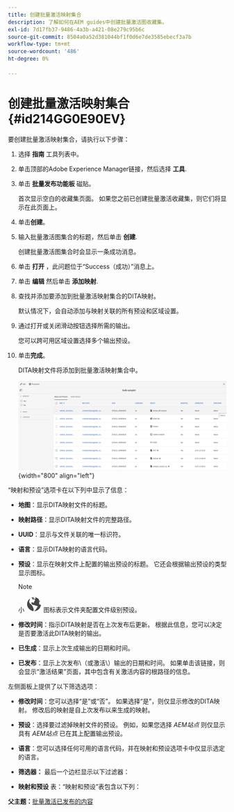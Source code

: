 ```yaml
---
title: 创建批量激活映射集合
description: 了解如何在AEM guides中创建批量激活图收藏集。
exl-id: 7d17fb37-9486-4a3b-a421-08e279c95b6c
source-git-commit: 8504a0a52d381044bf1f0d6e7de3585ebecf3a7b
workflow-type: tm+mt
source-wordcount: '486'
ht-degree: 0%

---
```


# 创建批量激活映射集合 {#id214GG0E90EV}

要创建批量激活映射集合，请执行以下步骤：

1. 选择 **指南** 工具列表中。

1. 单击顶部的Adobe Experience Manager链接，然后选择 **工具**.

1. 单击 **批量发布功能板** 磁贴。

   首次显示空白的收藏集页面。 如果您之前已创建批量激活收藏集，则它们将显示在此页面上。

1. 单击&#x200B;**创建**。

1. 输入批量激活图集合的标题，然后单击 **创建**.

   创建批量激活图集合时会显示一条成功消息。

1. 单击 **打开** ，此问题位于“Success（成功）”消息上。

1. 单击 **编辑** 然后单击 **添加映射**.

1. 查找并添加要添加到批量激活映射集合的DITA映射。

   默认情况下，会自动添加与映射关联的所有预设和区域设置。

1. 通过打开或关闭滑动按钮选择所需的输出。

   您可以跨可用区域设置选择多个输出预设。

1. 单击&#x200B;**完成**。

   DITA映射文件将添加到批量激活映射集合中。

   ![](images/bulk-activation-collection-created.png){width="800" align="left"}


“映射和预设”选项卡在以下列中显示了信息：

- **地图**：显示DITA映射文件的标题。
- **映射路径**：显示DITA映射文件的完整路径。

- **UUID**：显示与文件关联的唯一标识符。

- **语言**：显示DITA映射的语言代码。
- **预设**：显示在映射文件上配置的输出预设的标题。 它还会根据输出预设的类型显示图标。

  >[!NOTE]
  >
  > 小 ![](images/global-preset-icon.svg) 图标表示文件夹配置文件级别预设。
- **修改时间**：指示DITA映射是否在上次发布后更新。 根据此信息，您可以决定是否要激活此DITA映射的输出。
- **已生成**：显示上次生成输出的日期和时间。
- **已发布**：显示上次发布\（或激活\）输出的日期和时间。 如果单击该链接，则会显示“激活结果”页面，其中包含有关激活内容的根路径的信息。


左侧面板上提供了以下筛选选项：

- **修改时间**：您可以选择“是”或“否”。 如果选择“是”，则仅显示修改的DITA映射。 修改后的映射是自上次发布以来生成的映射。
- **预设**：选择要过滤掉映射文件的预设。 例如，如果您选择 *AEM站点* 则仅显示具有 *AEM站点* 已在其上配置输出预设。
- **语言**：您可以选择任何可用的语言代码，并在映射和预设选项卡中仅显示选定的语言。

- **筛选器：** 最后一个边栏显示以下过滤器：
- **映射和预设** 表：“映射和预设”表包含以下列：

**父主题：**[&#x200B;批量激活已发布的内容](conf-bulk-activation.md)
